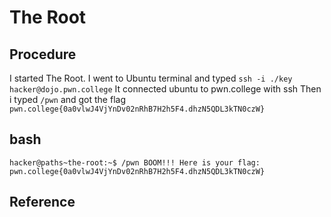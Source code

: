 
# The Root

## Procedure
I started The Root.
I went to Ubuntu terminal and typed `ssh -i ./key hacker@dojo.pwn.college`
It connected ubuntu to pwn.college with ssh
Then i typed `/pwn`
and got the flag `pwn.college{0a0vlwJ4VjYnDv02nRhB7H2h5F4.dhzN5QDL3kTN0czW}`

## bash
`hacker@paths~the-root:~$ /pwn
BOOM!!!
Here is your flag:
pwn.college{0a0vlwJ4VjYnDv02nRhB7H2h5F4.dhzN5QDL3kTN0czW}`

## Reference
